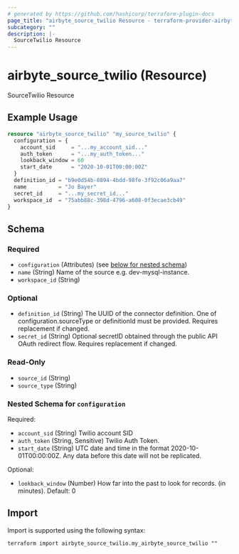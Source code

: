 ```yaml
---
# generated by https://github.com/hashicorp/terraform-plugin-docs
page_title: "airbyte_source_twilio Resource - terraform-provider-airbyte"
subcategory: ""
description: |-
  SourceTwilio Resource
---
```


# airbyte_source_twilio (Resource)

SourceTwilio Resource

## Example Usage

```terraform
resource "airbyte_source_twilio" "my_source_twilio" {
  configuration = {
    account_sid     = "...my_account_sid..."
    auth_token      = "...my_auth_token..."
    lookback_window = 60
    start_date      = "2020-10-01T00:00:00Z"
  }
  definition_id = "b9e0d54b-0894-4bdd-98fe-3f92c06a9aa7"
  name          = "Jo Bayer"
  secret_id     = "...my_secret_id..."
  workspace_id  = "75abb88c-398d-4796-a608-0f3ecae3cb49"
}
```

<!-- schema generated by tfplugindocs -->
## Schema

### Required

- `configuration` (Attributes) (see [below for nested schema](#nestedatt--configuration))
- `name` (String) Name of the source e.g. dev-mysql-instance.
- `workspace_id` (String)

### Optional

- `definition_id` (String) The UUID of the connector definition. One of configuration.sourceType or definitionId must be provided. Requires replacement if changed.
- `secret_id` (String) Optional secretID obtained through the public API OAuth redirect flow. Requires replacement if changed.

### Read-Only

- `source_id` (String)
- `source_type` (String)

<a id="nestedatt--configuration"></a>
### Nested Schema for `configuration`

Required:

- `account_sid` (String) Twilio account SID
- `auth_token` (String, Sensitive) Twilio Auth Token.
- `start_date` (String) UTC date and time in the format 2020-10-01T00:00:00Z. Any data before this date will not be replicated.

Optional:

- `lookback_window` (Number) How far into the past to look for records. (in minutes). Default: 0

## Import

Import is supported using the following syntax:

```shell
terraform import airbyte_source_twilio.my_airbyte_source_twilio ""
```
